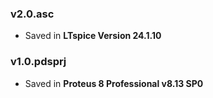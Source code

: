 ### v2.0.asc
- Saved in **LTspice Version 24.1.10**

### v1.0.pdsprj
- Saved in **Proteus 8 Professional v8.13 SP0**




